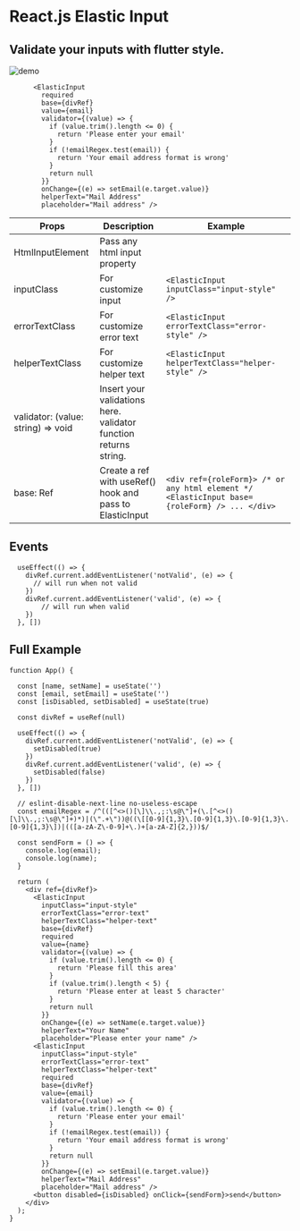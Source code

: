 # React.js Elastic Input

## Validate your inputs with flutter style.

![demo](https://i.hizliresim.com/eqhcnd7.gif)

```
      <ElasticInput
        required
        base={divRef}
        value={email}
        validator={(value) => {
          if (value.trim().length <= 0) {
            return 'Please enter your email'
          }
          if (!emailRegex.test(email)) {
            return 'Your email address format is wrong'
          }
          return null
        }}
        onChange={(e) => setEmail(e.target.value)}
        helperText="Mail Address"
        placeholder="Mail address" />

```

| Props                              | Description                                                      | Example                                                                                      |
| ---------------------------------- | ---------------------------------------------------------------- | -------------------------------------------------------------------------------------------- |
| HtmlInputElement                   | Pass any html input property                                     |                                                                                              |
| inputClass                         | For customize input                                              | `<ElasticInput inputClass="input-style" />`                                                  |
| errorTextClass                     | For customize error text                                         | `<ElasticInput errorTextClass="error-style" />`                                              |
| helperTextClass                    | For customize helper text                                        | `<ElasticInput helperTextClass="helper-style" />`                                            |
| validator: (value: string) => void | Insert your validations here. validator function returns string. |                                                                                              |
| base: Ref                          | Create a ref with useRef() hook and pass to ElasticInput         | `<div ref={roleForm}> /* or any html element */ <ElasticInput base={roleForm} /> ... </div>` |

## Events

```
  useEffect(() => {
    divRef.current.addEventListener('notValid', (e) => {
      // will run when not valid
    })
    divRef.current.addEventListener('valid', (e) => {
        // will run when valid
    })
  }, [])

```

## Full Example

```
function App() {

  const [name, setName] = useState('')
  const [email, setEmail] = useState('')
  const [isDisabled, setDisabled] = useState(true)

  const divRef = useRef(null)

  useEffect(() => {
    divRef.current.addEventListener('notValid', (e) => {
      setDisabled(true)
    })
    divRef.current.addEventListener('valid', (e) => {
      setDisabled(false)
    })
  }, [])

  // eslint-disable-next-line no-useless-escape
  const emailRegex = /^(([^<>()[\]\\.,;:\s@\"]+(\.[^<>()[\]\\.,;:\s@\"]+)*)|(\".+\"))@((\[[0-9]{1,3}\.[0-9]{1,3}\.[0-9]{1,3}\.[0-9]{1,3}\])|(([a-zA-Z\-0-9]+\.)+[a-zA-Z]{2,}))$/

  const sendForm = () => {
    console.log(email);
    console.log(name);
  }

  return (
    <div ref={divRef}>
      <ElasticInput
        inputClass="input-style"
        errorTextClass="error-text"
        helperTextClass="helper-text"
        base={divRef}
        required
        value={name}
        validator={(value) => {
          if (value.trim().length <= 0) {
            return 'Please fill this area'
          }
          if (value.trim().length < 5) {
            return 'Please enter at least 5 character'
          }
          return null
        }}
        onChange={(e) => setName(e.target.value)}
        helperText="Your Name"
        placeholder="Please enter your name" />
      <ElasticInput
        inputClass="input-style"
        errorTextClass="error-text"
        helperTextClass="helper-text"
        required
        base={divRef}
        value={email}
        validator={(value) => {
          if (value.trim().length <= 0) {
            return 'Please enter your email'
          }
          if (!emailRegex.test(email)) {
            return 'Your email address format is wrong'
          }
          return null
        }}
        onChange={(e) => setEmail(e.target.value)}
        helperText="Mail Address"
        placeholder="Mail address" />
      <button disabled={isDisabled} onClick={sendForm}>send</button>
    </div>
  );
}
```
